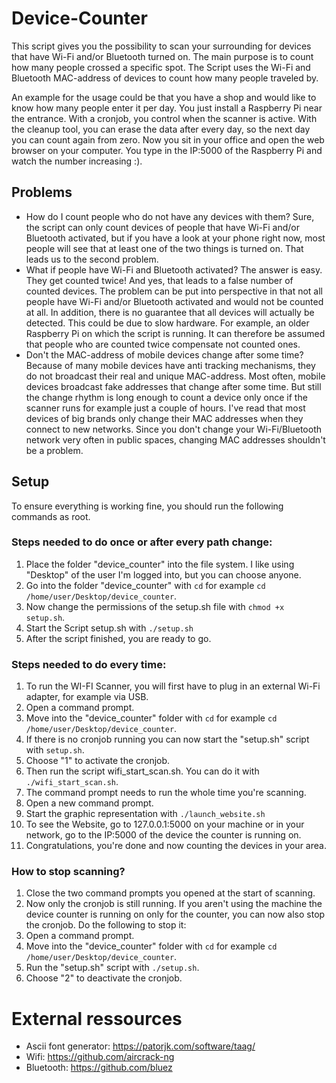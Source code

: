 # Device-Counter
This script gives you the possibility to scan your surrounding for devices that have Wi-Fi and/or Bluetooth turned on. The main purpose is to count how many people crossed a specific spot. The Script uses the Wi-Fi and Bluetooth MAC-address of devices to count how many people traveled by.

An example for the usage could be that you have a shop and would like to know how many people enter it per day. You just install a Raspberry Pi near the entrance. With a cronjob, you control when the scanner is active. With the cleanup tool, you can erase the data after every day, so the next day you can count again from zero.
Now you sit in your office and open the web browser on your computer. You type in the IP:5000 of the Raspberry Pi and watch the number increasing :).

## Problems
* How do I count people who do not have any devices with them? Sure, the script can only count devices of people that have Wi-Fi and/or Bluetooth activated, but if you have a look at your phone right now, most people will see that at least one of the two things is turned on. That leads us to the second problem. 
* What if people have Wi-Fi and Bluetooth activated? The answer is easy. They get counted twice! And yes, that leads to a false number of counted devices. The problem can be put into perspective in that not all people have Wi-Fi and/or Bluetooth activated and would not be counted at all. In addition, there is no guarantee that all devices will actually be detected. This could be due to slow hardware. For example, an older Raspberry Pi on which the script is running. It can therefore be assumed that people who are counted twice compensate not counted ones.
* Don't the MAC-address of mobile devices change after some time? Because of many mobile devices have anti tracking mechanisms, they do not broadcast their real and unique MAC-address. Most often, mobile devices broadcast fake addresses that change after some time. But still the change rhythm is long enough to count a device only once if the scanner runs for example just a couple of hours. I've read that most devices of big brands only change their MAC addresses when they connect to new networks. Since you don't change your Wi-Fi/Bluetooth network very often in public spaces, changing MAC addresses shouldn't be a problem.

## Setup
To ensure everything is working fine, you should run the following commands as root.
### Steps needed to do once or after every path change:
1) Place the folder "device_counter" into the file system. I like using "Desktop" of the user I'm logged into, but you can choose anyone.
2) Go into the folder "device_counter" with `cd` for example `cd /home/user/Desktop/device_counter`.
3) Now change the permissions of the setup.sh file with `chmod +x setup.sh`.
4) Start the Script setup.sh with `./setup.sh`
5) After the script finished, you are ready to go.

### Steps needed to do every time:
1) To run the WI-FI Scanner, you will first have to plug in an external Wi-Fi adapter, for example via USB.
2) Open a command prompt.
3) Move into the "device_counter" folder with `cd` for example `cd /home/user/Desktop/device_counter`.
4) If there is no cronjob running you can now start the "setup.sh" script with `setup.sh`.
5) Choose "1" to activate the cronjob.
6) Then run the script wifi_start_scan.sh. You can do it with `./wifi_start_scan.sh`.
7) The command prompt needs to run the whole time you're scanning.
8) Open a new command prompt.
9) Start the graphic representation with `./launch_website.sh`
10) To see the Website, go to 127.0.0.1:5000 on your machine or in your network, go to the IP:5000 of the device the counter is running on.
11) Congratulations, you're done and now counting the devices in your area.

### How to stop scanning?
1) Close the two command prompts you opened at the start of scanning.
2) Now only the cronjob is still running. If you aren't using the machine the device counter is running on only for the counter, you can now also stop the cronjob. Do the following to stop it:
3) Open a command prompt.
4) Move into the "device_counter" folder with `cd` for example `cd /home/user/Desktop/device_counter`.
5) Run the "setup.sh" script with `./setup.sh`.
6) Choose "2" to deactivate the cronjob.

# External ressources
* Ascii font generator: https://patorjk.com/software/taag/
* Wifi: https://github.com/aircrack-ng
* Bluetooth: https://github.com/bluez

